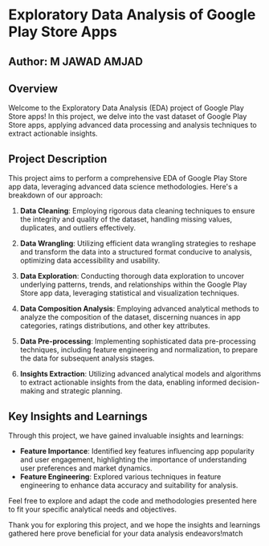 # Exploratory Data Analysis of Google Play Store Apps

## **Author: M JAWAD AMJAD**

## Overview
Welcome to the Exploratory Data Analysis (EDA) project of Google Play Store apps! In this project, we delve into the vast dataset of Google Play Store apps, applying advanced data processing and analysis techniques to extract actionable insights.

## Project Description
This project aims to perform a comprehensive EDA of Google Play Store app data, leveraging advanced data science methodologies. Here's a breakdown of our approach:

1. **Data Cleaning**: Employing rigorous data cleaning techniques to ensure the integrity and quality of the dataset, handling missing values, duplicates, and outliers effectively.

2. **Data Wrangling**: Utilizing efficient data wrangling strategies to reshape and transform the data into a structured format conducive to analysis, optimizing data accessibility and usability.

3. **Data Exploration**: Conducting thorough data exploration to uncover underlying patterns, trends, and relationships within the Google Play Store app data, leveraging statistical and visualization techniques.

4. **Data Composition Analysis**: Employing advanced analytical methods to analyze the composition of the dataset, discerning nuances in app categories, ratings distributions, and other key attributes.

5. **Data Pre-processing**: Implementing sophisticated data pre-processing techniques, including feature engineering and normalization, to prepare the data for subsequent analysis stages.

6. **Insights Extraction**: Utilizing advanced analytical models and algorithms to extract actionable insights from the data, enabling informed decision-making and strategic planning.

## Key Insights and Learnings
Through this project, we have gained invaluable insights and learnings:

- **Feature Importance**: Identified key features influencing app popularity and user engagement, highlighting the importance of understanding user preferences and market dynamics.
- **Feature Engineering**: Explored various techniques in feature engineering to enhance data accuracy and suitability for analysis.

Feel free to explore and adapt the code and methodologies presented here to fit your specific analytical needs and objectives.

Thank you for exploring this project, and we hope the insights and learnings gathered here prove beneficial for your data analysis endeavors!match
